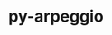 ---
title: "py-arpeggio"
layout: cache
categories: [package, develop-2025-05-18]
meta: {"compilers": ["none"], "num_specs": 1, "num_specs_by_stack": {"radiuss": 1, "root": 1}, "oss": ["ubuntu18.04"], "platforms": ["linux"], "stacks": ["radiuss", "root"], "targets": ["x86_64_v3"], "versions": ["2.0.2"]}
spec_details: [{"compiler": "none", "hash": "xa4qup4heflyvxmhrfkcgpjej6eq2lxx", "os": "ubuntu18.04", "platform": "linux", "size": "-", "stacks": ["radiuss", "root"], "target": "x86_64_v3", "variants": ["build_system=python_pip"], "versions": ["2.0.2"]}]
---